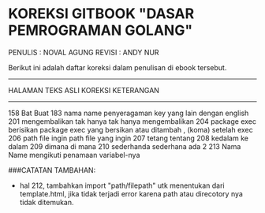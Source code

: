 # KOREKSI GITBOOK "DASAR PEMROGRAMAN GOLANG"
PENULIS : NOVAL AGUNG
REVISI  : ANDY NUR

Berikut ini adalah daftar koreksi dalam penulisan di ebook tersebut.

-------- -------                    -------                 ----------
HALAMAN	 TEKS ASLI                  KOREKSI                 KETERANGAN
-------- -------                    -------                 ----------                
158      Bat                        Buat
183      nama                       name                    penyeragaman key yang lain dengan english
201      mengembalikan tak hanya    tak hanya mengembalikan 
204      package exec berisikan     package exec yang bersikan     atau ditambah , (koma) setelah exec
206      path file ingin            path file yang ingin
207      tetang                     tentang
208      kedalam                    ke dalam
209      dimana                     di mana
210      sederhanda                 sederhana               ada 2
213      Nama                       Name                    mengikuti penamaan variabel-nya


###CATATAN TAMBAHAN:
- hal 212, tambahkan import "path/filepath" utk menentukan dari template.html, jika tidak terjadi error karena path atau direcotory nya tidak ditemukan.